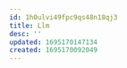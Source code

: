 ```yaml
---
id: 1h0ulvi49fpc9qs48n18qj3
title: Llm
desc: ''
updated: 1695170147134
created: 1695170092049
---
```

